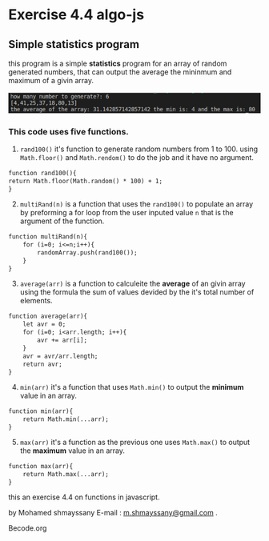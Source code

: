 # Exercise 4.4 algo-js
## Simple statistics program

this program is a simple **statistics** program for an array of random generated numbers, that can output the average the mininmum and maximum of a givin array.

![code](assets/img/code4.4.png)

### This code uses five functions.

1. ```rand100()``` it's function to generate random numbers from 1 to 100. using  ```Math.floor()``` and ```Math.rendom()``` to do the job and it have no argument.

```
function rand100(){
return Math.floor(Math.random() * 100) + 1;  
}
```

2. ```multiRand(n)``` is a function that uses the ```rand100()``` to populate an array by preforming a for loop from the user inputed value ```n``` that is the argument of the function.

```
function multiRand(n){
    for (i=0; i<=n;i++){
        randomArray.push(rand100());
    }
}
```

3. ```average(arr)``` is a function to calculeite the **average** of an givin array using the formula the sum of values devided by the it's total number of elements.

```
function average(arr){
    let avr = 0;
    for (i=0; i<arr.length; i++){
        avr += arr[i];
    }
    avr = avr/arr.length;
    return avr;
}
```

4. ```min(arr)``` it's a function that uses ```Math.min()``` to output the **minimum** value in an array.

```
function min(arr){
    return Math.min(...arr);
}
```

5. ```max(arr)``` it's a function as the previous one uses ```Math.max()``` to output the **maximum** value in an array.

```
function max(arr){
    return Math.max(...arr);
}
```

this an exercise 4.4 on functions in javascript.

by Mohamed shmayssany E-mail : m.shmayssany@gmail.com .

Becode.org